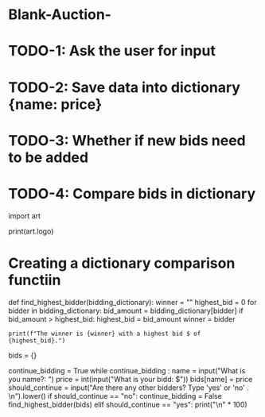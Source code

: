 # Blank-Auction-


# TODO-1: Ask the user for input
# TODO-2: Save data into dictionary {name: price}
# TODO-3: Whether if new bids need to be added
# TODO-4: Compare bids in dictionary
import art

print(art.logo)



# Creating a dictionary comparison functiin
def find_highest_bidder(bidding_dictionary):
    winner = ""
    highest_bid = 0
    for bidder in bidding_dictionary:
        bid_amount = bidding_dictionary[bidder]
        if bid_amount > highest_bid:
            highest_bid = bid_amount
            winner = bidder

    print(f"The winner is {winner} with a highest bid $ of {highest_bid}.")
bids = {}

continue_bidding = True
while continue_bidding :
    name = input("What is you name?: ")
    price = int(input("What is your bidd: $"))
    bids[name] = price
    should_continue = input("Are there any other bidders? Type 'yes' or 'no' . \n").lower()
    if should_continue == "no":
        continue_bidding = False
        find_highest_bidder(bids)
    elif should_continue == "yes":
        print("\n" * 100)


